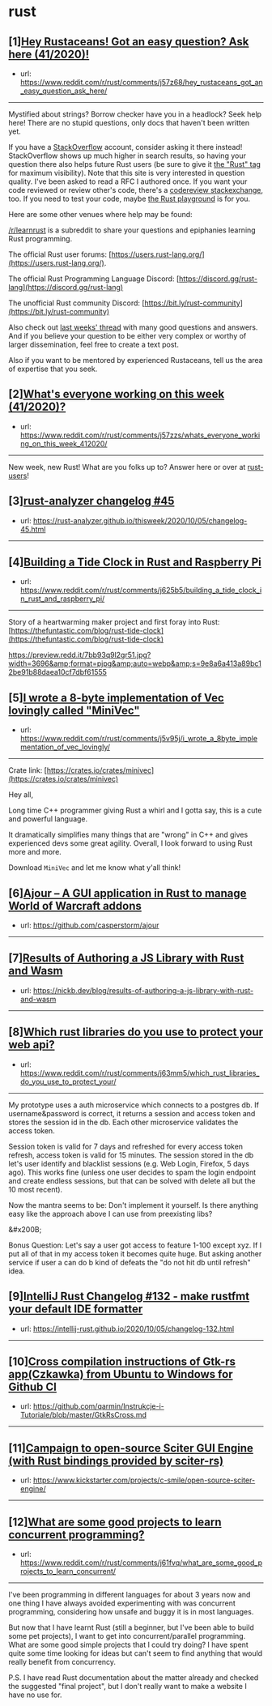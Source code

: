 # rust
## [1][Hey Rustaceans! Got an easy question? Ask here (41/2020)!](https://www.reddit.com/r/rust/comments/j57z68/hey_rustaceans_got_an_easy_question_ask_here/)
- url: https://www.reddit.com/r/rust/comments/j57z68/hey_rustaceans_got_an_easy_question_ask_here/
---
Mystified about strings? Borrow checker have you in a headlock? Seek help here! There are no stupid questions, only docs that haven't been written yet.

If you have a [StackOverflow](http://stackoverflow.com/) account, consider asking it there instead! StackOverflow shows up much higher in search results, so having your question there also helps future Rust users (be sure to give it [the "Rust" tag](http://stackoverflow.com/questions/tagged/rust) for maximum visibility). Note that this site is very interested in question quality. I've been asked to read a RFC I authored once. If you want your code reviewed or review other's code, there's a [codereview stackexchange](https://codereview.stackexchange.com/questions/tagged/rust), too. If you need to test your code, maybe [the Rust playground](https://play.rust-lang.org) is for you.

Here are some other venues where help may be found:

[/r/learnrust](https://www.reddit.com/r/learnrust) is a subreddit to share your questions and epiphanies learning Rust programming.

The official Rust user forums: [https://users.rust-lang.org/](https://users.rust-lang.org/).

The official Rust Programming Language Discord: [https://discord.gg/rust-lang](https://discord.gg/rust-lang)

The unofficial Rust community Discord: [https://bit.ly/rust-community](https://bit.ly/rust-community)

Also check out [last weeks' thread](https://reddit.com/r/rust/comments/j1jgum/hey_rustaceans_got_an_easy_question_ask_here/) with many good questions and answers. And if you believe your question to be either very complex or worthy of larger dissemination, feel free to create a text post.

Also if you want to be mentored by experienced Rustaceans, tell us the area of expertise that you seek.
## [2][What's everyone working on this week (41/2020)?](https://www.reddit.com/r/rust/comments/j57zzs/whats_everyone_working_on_this_week_412020/)
- url: https://www.reddit.com/r/rust/comments/j57zzs/whats_everyone_working_on_this_week_412020/
---
New week, new Rust! What are you folks up to? Answer here or over at [rust-users](https://users.rust-lang.org/t/whats-everyone-working-on-this-week-41-2020/49684?u=llogiq)!
## [3][rust-analyzer changelog #45](https://www.reddit.com/r/rust/comments/j6332p/rustanalyzer_changelog_45/)
- url: https://rust-analyzer.github.io/thisweek/2020/10/05/changelog-45.html
---

## [4][Building a Tide Clock in Rust and Raspberry Pi](https://www.reddit.com/r/rust/comments/j625b5/building_a_tide_clock_in_rust_and_raspberry_pi/)
- url: https://www.reddit.com/r/rust/comments/j625b5/building_a_tide_clock_in_rust_and_raspberry_pi/
---
Story of a heartwarming maker project and first foray into Rust: [https://thefuntastic.com/blog/rust-tide-clock](https://thefuntastic.com/blog/rust-tide-clock)

https://preview.redd.it/7bb93q9l2gr51.jpg?width=3696&amp;format=pjpg&amp;auto=webp&amp;s=9e8a6a413a89bc12be91b88daea10cf7dbf61555
## [5][I wrote a 8-byte implementation of Vec lovingly called "MiniVec"](https://www.reddit.com/r/rust/comments/j5v95j/i_wrote_a_8byte_implementation_of_vec_lovingly/)
- url: https://www.reddit.com/r/rust/comments/j5v95j/i_wrote_a_8byte_implementation_of_vec_lovingly/
---
Crate link:  [https://crates.io/crates/minivec](https://crates.io/crates/minivec) 

Hey all,

Long time C++ programmer giving Rust a whirl and I gotta say, this is a cute and powerful language.

It dramatically simplifies many things that are "wrong" in C++ and gives experienced devs some great agility. Overall, I look forward to using Rust more and more.

Download `MiniVec` and let me know what y'all think!
## [6][Ajour – A GUI application in Rust to manage World of Warcraft addons](https://www.reddit.com/r/rust/comments/j63h4b/ajour_a_gui_application_in_rust_to_manage_world/)
- url: https://github.com/casperstorm/ajour
---

## [7][Results of Authoring a JS Library with Rust and Wasm](https://www.reddit.com/r/rust/comments/j62mqp/results_of_authoring_a_js_library_with_rust_and/)
- url: https://nickb.dev/blog/results-of-authoring-a-js-library-with-rust-and-wasm
---

## [8][Which rust libraries do you use to protect your web api?](https://www.reddit.com/r/rust/comments/j63mm5/which_rust_libraries_do_you_use_to_protect_your/)
- url: https://www.reddit.com/r/rust/comments/j63mm5/which_rust_libraries_do_you_use_to_protect_your/
---
My prototype uses a auth microservice which connects to a postgres db. If username&amp;password is correct, it returns a session and access token and stores the session id in the db. Each other microservice validates the access token.

Session token is valid for 7 days and refreshed for every access token refresh, access token is valid for 15 minutes. The session stored in the db let's user identify and blacklist sessions (e.g. Web Login, Firefox, 5 days ago). This works fine (unless one user decides to spam the login endpoint and create endless sessions, but that can be solved with delete all but the 10 most recent).

Now the mantra seems to be: Don't implement it yourself. Is there anything easy like the approach above I can use from preexisting libs? 

&amp;#x200B;

Bonus Question: Let's say a user got access to feature 1-100 except xyz. If I put all of that in my access token it becomes quite huge. But asking another service if user a can do b kind of defeats the "do not hit db until refresh" idea.
## [9][IntelliJ Rust Changelog #132 - make rustfmt your default IDE formatter](https://www.reddit.com/r/rust/comments/j5lv3o/intellij_rust_changelog_132_make_rustfmt_your/)
- url: https://intellij-rust.github.io/2020/10/05/changelog-132.html
---

## [10][Cross compilation instructions of Gtk-rs app(Czkawka) from Ubuntu to Windows for Github CI](https://www.reddit.com/r/rust/comments/j5z48c/cross_compilation_instructions_of_gtkrs/)
- url: https://github.com/qarmin/Instrukcje-i-Tutoriale/blob/master/GtkRsCross.md
---

## [11][Campaign to open-source Sciter GUI Engine (with Rust bindings provided by sciter-rs)](https://www.reddit.com/r/rust/comments/j63sro/campaign_to_opensource_sciter_gui_engine_with/)
- url: https://www.kickstarter.com/projects/c-smile/open-source-sciter-engine/
---

## [12][What are some good projects to learn concurrent programming?](https://www.reddit.com/r/rust/comments/j61fvq/what_are_some_good_projects_to_learn_concurrent/)
- url: https://www.reddit.com/r/rust/comments/j61fvq/what_are_some_good_projects_to_learn_concurrent/
---
I've been programming in different languages for about 3 years now and one thing I have always avoided experimenting with was concurrent programming, considering how unsafe and buggy it is in most languages. 

But now that I have learnt Rust (still a beginner, but I've been able to build some pet projects), I want to get into concurrent/parallel programming. What are some good simple projects that I could try doing? I have spent quite some time looking for ideas but can't seem to find anything that would really benefit from concurrency. 

P.S. I have read Rust documentation about the matter already and checked the suggested "final project", but I don't really want to make a website I have no use for.
